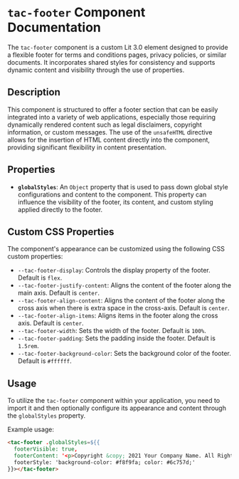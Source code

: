 # `tac-footer` Component Documentation

The `tac-footer` component is a custom Lit 3.0 element designed to provide a flexible footer for terms and conditions pages, privacy policies, or similar documents. It incorporates shared styles for consistency and supports dynamic content and visibility through the use of properties.

## Description

This component is structured to offer a footer section that can be easily integrated into a variety of web applications, especially those requiring dynamically rendered content such as legal disclaimers, copyright information, or custom messages. The use of the `unsafeHTML` directive allows for the insertion of HTML content directly into the component, providing significant flexibility in content presentation.

## Properties

- **`globalStyles`**: An `Object` property that is used to pass down global style configurations and content to the component. This property can influence the visibility of the footer, its content, and custom styling applied directly to the footer.

## Custom CSS Properties

The component's appearance can be customized using the following CSS custom properties:

- `--tac-footer-display`: Controls the display property of the footer. Default is `flex`.
- `--tac-footer-justify-content`: Aligns the content of the footer along the main axis. Default is `center`.
- `--tac-footer-align-content`: Aligns the content of the footer along the cross axis when there is extra space in the cross-axis. Default is `center`.
- `--tac-footer-align-items`: Aligns items in the footer along the cross axis. Default is `center`.
- `--tac-footer-width`: Sets the width of the footer. Default is `100%`.
- `--tac-footer-padding`: Sets the padding inside the footer. Default is `1.5rem`.
- `--tac-footer-background-color`: Sets the background color of the footer. Default is `#ffffff`.

## Usage

To utilize the `tac-footer` component within your application, you need to import it and then optionally configure its appearance and content through the `globalStyles` property.

Example usage:

```html
<tac-footer .globalStyles=${{
  footerVisible: true,
  footerContent: '<p>Copyright &copy; 2021 Your Company Name. All Rights Reserved.</p>',
  footerStyle: 'background-color: #f8f9fa; color: #6c757d;'
}}></tac-footer>

